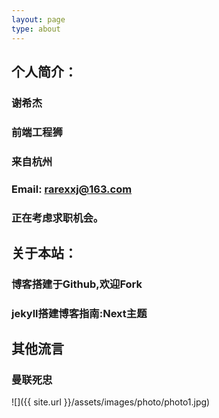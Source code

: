 ```yaml
---
layout: page
type: about
---
```




## 个人简介：

### 谢希杰

### 前端工程狮

### 来自杭州

### Email: rarexxj@163.com

### 正在考虑求职机会。

## 关于本站：

### 博客搭建于Github,欢迎Fork

### jekyll搭建博客指南:Next主题

## 其他流言
    
### 曼联死忠

![]({{ site.url }}/assets/images/photo/photo1.jpg)
